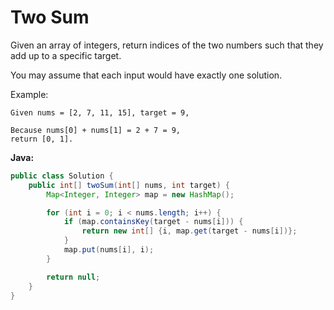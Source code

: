 # Two Sum

Given an array of integers, return indices of the two numbers such that they add up to a specific target.

You may assume that each input would have exactly one solution.

Example:

    Given nums = [2, 7, 11, 15], target = 9,

    Because nums[0] + nums[1] = 2 + 7 = 9,
    return [0, 1].

**Java:**
```java
public class Solution {
    public int[] twoSum(int[] nums, int target) {
        Map<Integer, Integer> map = new HashMap();

        for (int i = 0; i < nums.length; i++) {
            if (map.containsKey(target - nums[i])) {
                return new int[] {i, map.get(target - nums[i])};
            }
            map.put(nums[i], i);
        }

        return null;
    }
}
```
